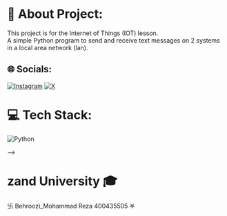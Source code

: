 # 💫 About Project:
This project is for the Internet of Things (IOT) lesson.<br>A simple Python program to send and receive text messages on 2 systems in a local area network (lan).


## 🌐 Socials:
[![Instagram](https://img.shields.io/badge/Instagram-%23E4405F.svg?logo=Instagram&logoColor=white)](https://instagram.com/https://www.instagram.com/_._.m._.b) [![X](https://img.shields.io/badge/X-black.svg?logo=X&logoColor=white)](https://x.com/https://x.com/__Mehrdad_?t=iuP1bZxqFPrCndkigOoGmQ&s=09) 

# 💻 Tech Stack:
![Python](https://img.shields.io/badge/python-3670A0?style=for-the-badge&logo=python&logoColor=ffdd54)
<!--# 📊 GitHub Stats:
![](https://github-readme-stats.vercel.app/api?username=mehrdadmb2&theme=transparent&hide_border=false&include_all_commits=true&count_private=true)<br/>
![](https://github-readme-streak-stats.herokuapp.com/?user=mehrdadmb2&theme=transparent&hide_border=false)<br/>
![](https://github-readme-stats.vercel.app/api/top-langs/?username=mehrdadmb2&theme=transparent&hide_border=false&include_all_commits=true&count_private=true&layout=compact)

## 🏆 GitHub Trophies
![](https://github-profile-trophy.vercel.app/?username=mehrdadmb2&theme=transparent&no-frame=true&no-bg=true&margin-w=4)

### 🔝 Top Contributed Repo
![](https://github-contributor-stats.vercel.app/api?username=mehrdadmb2&limit=5&theme=transparent&combine_all_yearly_contributions=true)

---
[![](https://visitcount.itsvg.in/api?id=mehrdadmb2&icon=0&color=0)](https://visitcount.itsvg.in)

<!-- Proudly created with GPRM ( https://gprm.itsvg.in ) --> -->

# zand University 🎓
卐
Behroozi_Mohammad Reza
400435505
𖤐

